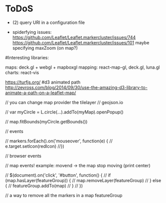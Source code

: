 # ToDoS
-   (2) query URI in a configuration file

-   spiderfying issues: https://github.com/Leaflet/Leaflet.markercluster/issues/744
    https://github.com/Leaflet/Leaflet.markercluster/issues/101
    maybe specifying maxZoom (on map?)

#Interesting libraries:

maps: deck.gl + webgl + mapboxgl
mapping: react-map-gl, deck.gl, luna.gl
charts: react-vis

https://turfjs.org/
#d3 animated path
http://zevross.com/blog/2014/09/30/use-the-amazing-d3-library-to-animate-a-path-on-a-leaflet-map/

// you can change map provider the tilelayer
// geojson.io

// var myCircle = L.circle(...).addTo(myMap).openPopup()

// map.fitBounds(myCircle.getBounds())

// events

// markers.forEach().on('mouseover', function(e) {
// e.target.setIcon(redIcon)
//})

// browser events

// map events! example: movend -> the map stop moving (print center)

// \$(document).on('click', '#button', function() {
// if (map.hasLayer(featureGroup)) {
// map.removeLayer(featureGroup)
// } else {
// featureGroup.addTo(map)
// }
// })

// a way to remove all the markers in a map featureGroup
